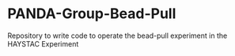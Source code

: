 # PANDA-Group-Bead-Pull
Repository to write code to operate the bead-pull experiment in the HAYSTAC Experiment
